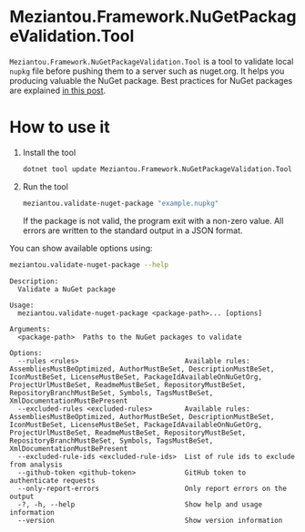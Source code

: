 # Meziantou.Framework.NuGetPackageValidation.Tool

`Meziantou.Framework.NuGetPackageValidation.Tool` is a tool to validate local `nupkg` file before pushing them to a server such as nuget.org.
It helps you producing valuable the NuGet package. Best practices for NuGet packages are explained [in this post](https://www.meziantou.net/ensuring-best-practices-for-nuget-packages.htm).

# How to use it

1. Install the tool

    ````bash
    dotnet tool update Meziantou.Framework.NuGetPackageValidation.Tool --global
    ````

2. Run the tool

    ````bash
    meziantou.validate-nuget-package "example.nupkg"
    ````

    If the package is not valid, the program exit with a non-zero value. All errors are written to the standard output in a JSON format.

You can show available options using:

````bash
meziantou.validate-nuget-package --help
````

<!-- help -->
```
Description:
  Validate a NuGet package

Usage:
  meziantou.validate-nuget-package <package-path>... [options]

Arguments:
  <package-path>  Paths to the NuGet packages to validate

Options:
  --rules <rules>                          Available rules: AssembliesMustBeOptimized, AuthorMustBeSet, DescriptionMustBeSet, IconMustBeSet, LicenseMustBeSet, PackageIdAvailableOnNuGetOrg, ProjectUrlMustBeSet, ReadmeMustBeSet, RepositoryMustBeSet, RepositoryBranchMustBeSet, Symbols, TagsMustBeSet, XmlDocumentationMustBePresent
  --excluded-rules <excluded-rules>        Available rules: AssembliesMustBeOptimized, AuthorMustBeSet, DescriptionMustBeSet, IconMustBeSet, LicenseMustBeSet, PackageIdAvailableOnNuGetOrg, ProjectUrlMustBeSet, ReadmeMustBeSet, RepositoryMustBeSet, RepositoryBranchMustBeSet, Symbols, TagsMustBeSet, XmlDocumentationMustBePresent
  --excluded-rule-ids <excluded-rule-ids>  List of rule ids to exclude from analysis
  --github-token <github-token>            GitHub token to authenticate requests
  --only-report-errors                     Only report errors on the output
  -?, -h, --help                           Show help and usage information
  --version                                Show version information
```
<!-- help -->